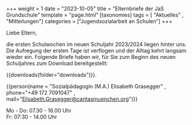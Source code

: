 +++
weight = 1
date = "2023-10-05"
title = "Elternbriefe der JaS Grundschule"
template = "page.html"
[taxonomies]
tags = [ "Aktuelles" , "Mitteilungen"]
categories = ["Jugendsozialarbeit an Schulen"]
+++

Liebe Eltern,

die ersten Schulwochen im neuen Schuljahr 2023/2024 liegen hinter uns. Die Aufregung der ersten Tage ist verflogen und der Alltag kehrt langsam wieder ein. Folgende Briefe haben wir, für Sie zum Beginn des neuen Schuljahres zum Download bereitgestellt:

<!-- more -->


{{downloads(folder="downloads")}}. 






{{person(name = "Sozialpädagogin (M.A.) Elisabeth Grasegger" , phone="+49 172 7091047" , mail="Elisabeth.Grasegger@caritasmuenchen.org")}}

Mo - Do: 07.30 - 16.00 Uhr  
Fr: 07:30 - 14.00 Uhr
